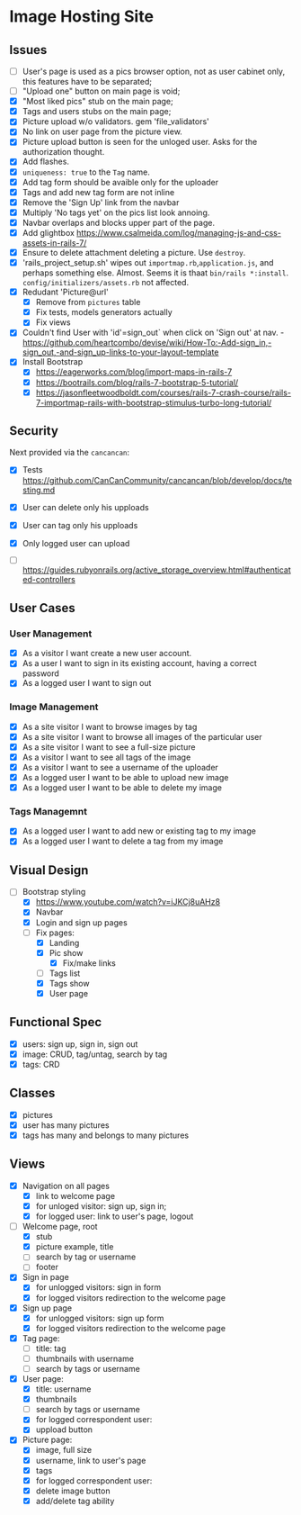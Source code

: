 # Image Hosting Site

## Issues
- [ ] User's page is used as a pics browser option, not as user cabinet only, this features have to be separated;
- [ ] "Upload one" button on main page is void;
- [x] "Most liked pics" stub on the main page;
- [x] Tags and users stubs on the main page;
- [x] Picture upload w/o validators. gem 'file_validators'
- [x] No link on user page from the picture view.
- [x] Picture upload button is seen for the unloged user.  Asks for the authorization thought.
- [x] Add flashes.
- [x] `uniqueness: true` to the `Tag` name.
- [x] Add tag form should be avaible only for the uploader
- [x] Tags and add new tag form are not inline
- [x] Remove the 'Sign Up' link from the navbar
- [x] Multiply 'No tags yet' on the pics list look annoing.
- [x] Navbar overlaps and blocks upper part of the page.
- [x] Add glightbox https://www.csalmeida.com/log/managing-js-and-css-assets-in-rails-7/
- [x] Ensure to delete attachment deleting a picture.  Use `destroy`.
- [x] 'rails_project_setup.sh' wipes out `importmap.rb`,`application.js`, and perhaps something else. Almost.  Seems it is thaаt `bin/rails *:install`.  `config/initializers/assets.rb` not affected.  
- [x] Redudant 'Picture@url'
  - [x] Remove from `pictures` table
  - [x] Fix tests, models generators actually
  - [x] Fix views
- [x] Couldn't find User with 'id'=sign_out` when click on 'Sign out' at nav. - https://github.com/heartcombo/devise/wiki/How-To:-Add-sign_in,-sign_out,-and-sign_up-links-to-your-layout-template
- [x] Install Bootstrap
  - [x] https://eagerworks.com/blog/import-maps-in-rails-7
  - [x] https://bootrails.com/blog/rails-7-bootstrap-5-tutorial/
  - [x] https://jasonfleetwoodboldt.com/courses/rails-7-crash-course/rails-7-importmap-rails-with-bootstrap-stimulus-turbo-long-tutorial/

## Security

Next provided via the `cancancan`:
  - [x] Tests https://github.com/CanCanCommunity/cancancan/blob/develop/docs/testing.md
  - [x] User can delete only his upploads
  - [x] User can tag only his upploads
  - [x] Only logged user can upload 
  - [ ] https://guides.rubyonrails.org/active_storage_overview.html#authenticated-controllers


## User Cases

### User Management 

 - [x] As a visitor I want create a new user account.
 - [x] As a user I want to sign in its existing account, having a correct password
 - [x] As a logged user I want to sign out
 
### Image Management
 - [x] As a site visitor I want to browse images by tag
 - [x] As a site visitor I want to browse all images of the particular user
 - [x] As a site visitor I want to see a full-size picture
 - [x] As a visitor I want to see all tags of the image
 - [x] As a visitor I want to see a username of the uploader
 - [x] As a logged user I want to be able to upload new image
 - [x] As a logged user I want to be able to delete my image

### Tags Managemnt
 - [x] As a logged user I want to add new or existing tag to my image
 - [x] As a logged user I want to delete a tag from my image

## Visual Design
 - [ ] Bootstrap styling
   - [x] https://www.youtube.com/watch?v=iJKCj8uAHz8
   - [x] Navbar
   - [x] Login and sign up pages
   - [ ] Fix pages:
      - [x] Landing
      - [x] Pic show
        - [x] Fix/make links
      - [ ] Tags list 
      - [x] Tags show
      - [x] User page
  
## Functional Spec
 - [x] users: sign up, sign in, sign out
 - [x] image: CRUD, tag/untag, search by tag
 - [x] tags: CRD 
 
## Classes
 - [x] pictures
 - [x] user has many pictures
 - [x] tags has many and belongs to many pictures
  
## Views
 - [x] Navigation on all pages
    - [x] link to welcome page
    - [x] for unloged visitor: sign up, sign in; 
    - [x] for logged user: link to user's page, logout
 - [ ] Welcome page, root 
   - [x] stub
   - [x] picture example, title 
   - [ ] search by tag or username
   - [ ] footer
 - [x] Sign in page
   - [x] for unlogged visitors: sign in form
   - [x] for logged visitors redirection to the welcome page
 - [x] Sign up page
   - [x] for unlogged visitors: sign up form
   - [x] for logged visitors redirection to the welcome page
 - [x] Tag page:
   - [ ] title: tag
   - [ ] thumbnails with username
   - [ ] search by tags or username
 - [x] User page:
   - [x] title: username
   - [x] thumbnails
   - [ ] search by tags or username
   - [x] for logged correspondent user:
    - [x] uppload button 
 - [x] Picture page:
   - [x] image, full size
   - [x] username, link to user's page
   - [x] tags
   - [x] for logged correspondent user:
    - [x] delete image button
    - [x] add/delete tag ability
